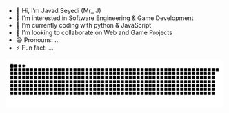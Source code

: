 - 👋 Hi, I’m Javad Seyedi (Mr_ J)
- 👀 I’m interested in Software Engineering & Game Development
- 🌱 I’m currently coding with python & JavaScript
- 💞️ I’m looking to collaborate on Web and Game Projects
- 😄 Pronouns: ...
- ⚡ Fun fact: ...

<!---
Javad2006sy/Javad2006sy is a ✨ special ✨ repository because its `README.md` (this file) appears on your GitHub profile.
You can click the Preview link to take a look at your changes.
--->

<picture>
  <source media="(prefers-color-scheme: dark)" srcset="https://raw.githubusercontent.com/Javad2006sy/Javad2006sy/output/github-snake-dark.svg" />
  <source media="(prefers-color-scheme: light)" srcset="https://raw.githubusercontent.com/Javad2006sy/Javad2006sy/output/github-snake.svg" />
  <img alt="github-snake" src="https://raw.githubusercontent.com/Javad2006sy/Javad2006sy/output/github-snake.svg" />
</picture>
